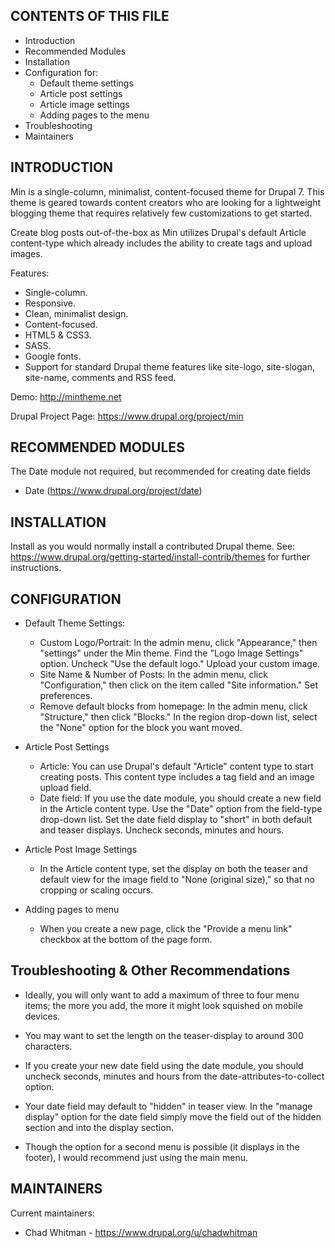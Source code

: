 CONTENTS OF THIS FILE
---------------------
* Introduction
* Recommended Modules
* Installation
* Configuration for:
	* Default theme settings
	* Article post settings
	* Article image settings
	* Adding pages to the menu
* Troubleshooting
* Maintainers

INTRODUCTION
---------------------

Min is a single-column, minimalist, content-focused 
theme for Drupal 7. This theme is geared towards content 
creators who are looking for a lightweight blogging theme that requires 
relatively few customizations to get started.

Create blog posts out-of-the-box as Min utilizes Drupal's default Article content-type which already includes the   ability to create tags and upload images.

Features:
* Single-column.
* Responsive.
* Clean, minimalist design.
* Content-focused.
* HTML5 & CSS3.
* SASS.
* Google fonts.
* Support for standard Drupal theme features like 
  site-logo, site-slogan, site-name, comments and RSS feed.

Demo: http://mintheme.net

Drupal Project Page: https://www.drupal.org/project/min

RECOMMENDED MODULES
---------------------

The Date module not required, but recommended for creating date fields
  * Date (https://www.drupal.org/project/date)

INSTALLATION
---------------------

Install as you would normally install a contributed Drupal theme. See:
https://www.drupal.org/getting-started/install-contrib/themes for further
instructions.


CONFIGURATION
---------------------

* Default Theme Settings:
  * Custom Logo/Portrait: In the admin menu, click "Appearance," then "settings" 
    under the Min theme. Find the "Logo Image Settings" option. 
    Uncheck "Use the default logo." Upload your custom image.
  * Site Name & Number of Posts: In the admin menu, click "Configuration," 
    then click on the item called "Site information." Set preferences.
  * Remove default blocks from homepage: In the admin menu, click "Structure," 
    then click "Blocks." In the region drop-down list, select the "None" option
    for the block you want moved.

* Article Post Settings
  * Article: You can use Drupal's default "Article" content type to start 
    creating posts. This content type includes a tag field and an image 
    upload field.
  * Date field: If you use the date module, you should create a new field 
    in the Article content type. Use the "Date" option from the field-type 
    drop-down list. Set the date field display to "short" in both default 
    and teaser displays. Uncheck seconds, minutes and hours.
  
* Article Post Image Settings
  * In the Article content type, set the display on both the teaser and 
    default view for the image field to "None (original size)," so that 
    no cropping or scaling occurs.

* Adding pages to menu
  * When you create a new page, click the "Provide a menu link" checkbox at the 
    bottom of the page form.

Troubleshooting & Other Recommendations
---------------------

* Ideally, you will only want to add a maximum of three to four menu items;
  the more you add, the more it might look squished on mobile devices.
  
*	You may want to set the length on the teaser-display to around 300 
  characters.
  
* If you create your new date field using the date module, you should
	uncheck seconds, minutes and hours from the date-attributes-to-collect 
	option.
  
* Your date field may default to "hidden" in teaser view. In 
  the "manage display" option for the date field simply move the field out of 
  the hidden section and into the display section.
  
* Though the option for a second menu is possible (it displays in the footer), 
  I would recommend just using the main menu.
  
MAINTAINERS
---------------------

Current maintainers:
* Chad Whitman - https://www.drupal.org/u/chadwhitman
